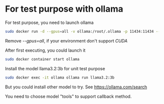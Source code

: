 # For test purpose with ollama

For test purpose, you need to launch ollama

```bash
sudo docker run -d --gpus=all -v ollama:/root/.ollama -p 11434:11434 --name ollama ollama/ollama
```

Remove *--gpus=all*, if your environment don't support *CUDA*

After first executing, you could launch it

```bash
sudo docker container start ollama
```


Install the model llama3.2:3b for unit test purpose 

```bash
sudo docker exec -it ollama ollama run llama3.2:3b
```

But you could install other model to try.
See https://ollama.com/search

You need to choose model "tools" to support callback method.







